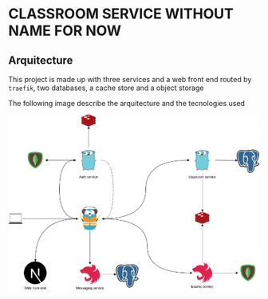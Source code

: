 # CLASSROOM SERVICE WITHOUT NAME FOR NOW

## Arquitecture

This project is made up with three services and a web front end routed by `traefik`, two databases, a cache store and a object storage

The following image describe the arquitecture and the tecnologies used

![arquitecture](https://github.com/Binaretech/classroom/blob/main/img/clasroom-diagram.png)
